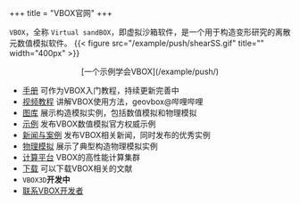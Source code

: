 +++
title = "VBOX官网"
+++

`VBOX`，全称 `Virtual sandBOX`，即虚拟沙箱软件，是一个用于构造变形研究的离散元数值模拟软件。
{{< figure src="/example/push/shearSS.gif" title=""  width="400px" >}}
<center>[一个示例学会VBOX](/example/push/)</center>

- [手册](https://doc.geovbox.com/) 可作为VBOX入门教程，持续更新完善中
- [视频教程](https://www.bilibili.com/video/av91259173/) 讲解VBOX使用方法，geovbox@哔哩哔哩
- [图库](/gallery/) 展示构造模拟实例，包括数值模拟和物理模拟
- [示例](/example/) 发布VBOX数值模拟官方权威示例
- [新闻与案例](/blog/) 发布VBOX相关新闻，同时发布的优秀实例
- [物理模拟](/am/) 展示了典型构造物理模拟实例
- [计算平台](/hpc/) VBOX的高性能计算集群
- [下载](/download/) 可以下载VBOX相关的文献 
- `VBOX3D`**开发中**
- [联系VBOX开发者](/about/lichangsheng/)
